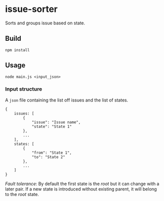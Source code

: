 # issue-sorter
Sorts and groups issue based on state.

## Build
```
npm install
```

## Usage
```
node main.js <input_json>
```

### Input structure
A `json` file containing the list off issues and the list of states.
```
{
	issues: [
		{
			"issue": "Issue name",
			"state": "State 1"
		},
		...
	],
	states: [
		{
			"from": "State 1",
			"to": "State 2"
		},
		...
	]
}
```

*Fault tolerance*: By default the first state is the *root* but it can change with a later pair. If a new state is introduced without existing parent, it will belong to the *root* state.